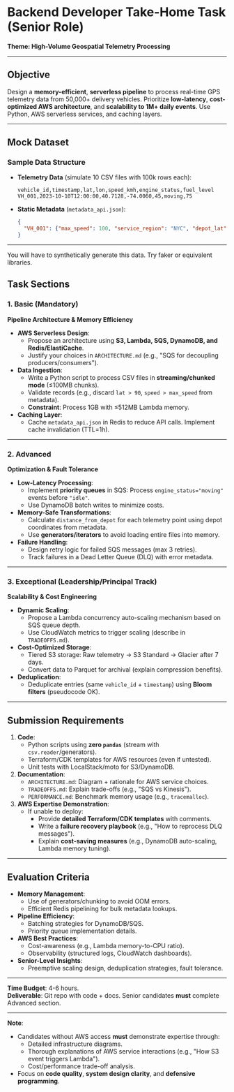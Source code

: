 # Backend Developer Take-Home Task (Senior Role)  
**Theme: High-Volume Geospatial Telemetry Processing**  

---

## Objective  
Design a **memory-efficient**, **serverless pipeline** to process real-time GPS telemetry data from 50,000+ delivery vehicles. Prioritize **low-latency**, **cost-optimized AWS architecture**, and **scalability to 1M+ daily events**. Use Python, AWS serverless services, and caching layers.  

---

## Mock Dataset  

### **Sample Data Structure**  
- **Telemetry Data** (simulate 10 CSV files with 100k rows each):  
  ```csv  
  vehicle_id,timestamp,lat,lon,speed_kmh,engine_status,fuel_level  
  VH_001,2023-10-10T12:00:00,40.7128,-74.0060,45,moving,75  
  ```  
- **Static Metadata** (`metadata_api.json`):  
  ```json  
  {  
    "VH_001": {"max_speed": 100, "service_region": "NYC", "depot_lat": 40.7128, "depot_lon": -74.0060}  
  }  
  ```  

---
You will have to synthetically generate this data. Try faker or equivalent libraries. 

## Task Sections  

### 1. Basic (Mandatory)  
**Pipeline Architecture & Memory Efficiency**  
- **AWS Serverless Design**:  
  - Propose an architecture using **S3, Lambda, SQS, DynamoDB, and Redis/ElastiCache**.  
  - Justify your choices in `ARCHITECTURE.md` (e.g., "SQS for decoupling producers/consumers").  
- **Data Ingestion**:  
  - Write a Python script to process CSV files in **streaming/chunked mode** (≤100MB chunks).  
  - Validate records (e.g., discard `lat > 90`, `speed > max_speed` from metadata).  
  - **Constraint**: Process 1GB with ≤512MB Lambda memory.  
- **Caching Layer**:  
  - Cache `metadata_api.json` in Redis to reduce API calls. Implement cache invalidation (TTL=1h).  

---

### 2. Advanced 
**Optimization & Fault Tolerance**  
- **Low-Latency Processing**:  
  - Implement **priority queues** in SQS: Process `engine_status="moving"` events before `"idle"`.  
  - Use DynamoDB batch writes to minimize costs.  
- **Memory-Safe Transformations**:  
  - Calculate `distance_from_depot` for each telemetry point using depot coordinates from metadata.  
  - Use **generators/iterators** to avoid loading entire files into memory.  
- **Failure Handling**:  
  - Design retry logic for failed SQS messages (max 3 retries).  
  - Track failures in a Dead Letter Queue (DLQ) with error metadata.  

---

### 3. Exceptional (Leadership/Principal Track)  
**Scalability & Cost Engineering**  
- **Dynamic Scaling**:  
  - Propose a Lambda concurrency auto-scaling mechanism based on SQS queue depth.  
  - Use CloudWatch metrics to trigger scaling (describe in `TRADEOFFS.md`).  
- **Cost-Optimized Storage**:  
  - Tiered S3 storage: Raw telemetry → S3 Standard → Glacier after 7 days.  
  - Convert data to Parquet for archival (explain compression benefits).  
- **Deduplication**:  
  - Deduplicate entries (same `vehicle_id` + `timestamp`) using **Bloom filters** (pseudocode OK).  

---

## Submission Requirements  
1. **Code**:  
   - Python scripts using **zero `pandas`** (stream with `csv.reader`/generators).  
   - Terraform/CDK templates for AWS resources (even if untested).  
   - Unit tests with LocalStack/moto for S3/DynamoDB.  
2. **Documentation**:  
   - `ARCHITECTURE.md`: Diagram + rationale for AWS service choices.  
   - `TRADEOFFS.md`: Explain trade-offs (e.g., "SQS vs Kinesis").  
   - `PERFORMANCE.md`: Benchmark memory usage (e.g., `tracemalloc`).  
3. **AWS Expertise Demonstration**:  
   - If unable to deploy:  
     - Provide **detailed Terraform/CDK templates** with comments.  
     - Write a **failure recovery playbook** (e.g., "How to reprocess DLQ messages").  
     - Explain **cost-saving measures** (e.g., DynamoDB auto-scaling, Lambda memory tuning).  

---

## Evaluation Criteria  
- **Memory Management**:  
  - Use of generators/chunking to avoid OOM errors.  
  - Efficient Redis pipelining for bulk metadata lookups.  
- **Pipeline Efficiency**:  
  - Batching strategies for DynamoDB/SQS.  
  - Priority queue implementation details.  
- **AWS Best Practices**:  
  - Cost-awareness (e.g., Lambda memory-to-CPU ratio).  
  - Observability (structured logs, CloudWatch dashboards).  
- **Senior-Level Insights**:  
  - Preemptive scaling design, deduplication strategies, fault tolerance.  

---

**Time Budget**: 4-6 hours.  
**Deliverable**: Git repo with code + docs. Senior candidates **must** complete Advanced section.  

---

**Note**:  
- Candidates without AWS access **must** demonstrate expertise through:  
  - Detailed infrastructure diagrams.  
  - Thorough explanations of AWS service interactions (e.g., "How S3 event triggers Lambda").  
  - Cost/performance trade-off analysis.  
- Focus on **code quality**, **system design clarity**, and **defensive programming**.  
